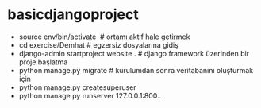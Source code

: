 # basicdjangoproject
- source env/bin/activate  # ortamı aktif hale getirmek
- cd exercise/Demhat # egzersiz dosyalarına gidiş
- django-admin startproject website . #  django framework üzerinden bir proje başlatma
- python manage.py migrate # kurulumdan sonra veritabanını oluşturmak için 
- python manage.py createsuperuser
- python manage.py runserver 127.0.0.1:800..
